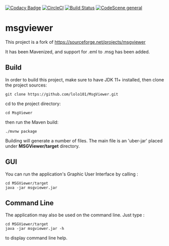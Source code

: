 [![Codacy Badge](https://api.codacy.com/project/badge/Grade/59c69ec3190d43d7bc6590d6a8dac238)](https://app.codacy.com/gh/lolo101/MsgViewer?utm_source=github.com&utm_medium=referral&utm_content=lolo101/MsgViewer&utm_campaign=Badge_Grade)
[![CircleCI](https://circleci.com/gh/lolo101/MsgViewer.svg?style=shield)](https://app.circleci.com/pipelines/github/lolo101/MsgViewer)
[![Build Status](https://travis-ci.com/lolo101/MsgViewer.svg?branch=master)](https://travis-ci.com/lolo101/MsgViewer)
[![CodeScene general](https://codescene.io/images/analyzed-by-codescene-badge.svg)](https://codescene.io/projects/2821)

# msgviewer

This project is a fork of https://sourceforge.net/projects/msgviewer

It has been Mavenized, and support for .eml to .msg has been added.

## Build

In order to build this project, make sure to have JDK 11+ installed, then clone the project sources:

`git clone https://github.com/lolo101/MsgViewer.git`

cd to the project directory:

`cd MsgViewer`

then run the Maven build:

`./mvnw package`

Building will generate a number of files. The main file is an 'uber-jar' placed under **MSGViewer/target** directory.

## GUI

You can run the application's Graphic User Interface by calling :

```
cd MSGViewer/target
java -jar msgviewer.jar
```

## Command Line

The application may also be used on the command line. Just type :

```
cd MSGViewer/target
java -jar msgviewer.jar -h
```

to display command line help.
